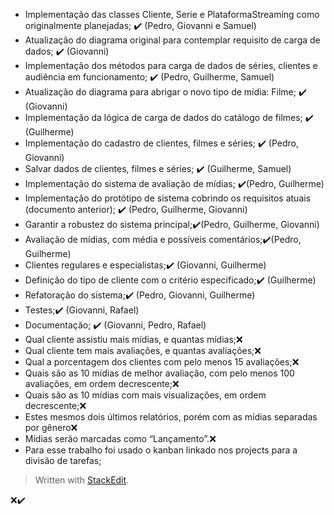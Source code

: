 - Implementação das classes Cliente, Serie e PlataformaStreaming como originalmente planejadas; ✔️ (Pedro, Giovanni e Samuel)
- Atualização do diagrama original para contemplar requisito de carga de dados; ✔️ (Giovanni)
- Implementação dos métodos para carga de dados de séries, clientes e audiência em funcionamento; ✔️ (Pedro, Guilherme, Samuel)
- Atualização do diagrama para abrigar o novo tipo de mídia: Filme; ✔️ (Giovanni)
- Implementação da lógica de carga de dados do catálogo de filmes; ✔️ (Guilherme)
- Implementação do cadastro de clientes, filmes e séries; ✔️ (Pedro, Giovanni)
- Salvar dados de clientes, filmes e séries; ✔️ (Guilherme, Samuel)
- Implementação do sistema de avaliação de mídias; ✔️(Pedro, Guilherme)
- Implementação do protótipo de sistema cobrindo os requisitos atuais (documento anterior); ✔️ (Pedro, Guilherme, Giovanni)
- Garantir a robustez do sistema principal;✔️(Pedro, Guilherme, Giovanni)
- Avaliação de mídias, com média e possíveis comentários;✔️(Pedro, Guilherme)
- Clientes regulares e especialistas;✔️ (Giovanni, Guilherme)
- Definição do tipo de cliente com o critério especificado;✔️ (Guilherme)
- Refatoração do sistema;✔️ (Pedro, Giovanni, Guilherme)
- Testes;✔️ (Giovanni, Rafael)
- Documentação; ✔️ (Giovanni, Pedro, Rafael)
- Qual cliente assistiu mais mídias, e quantas mídias;❌
- Qual cliente tem mais avaliações, e quantas avaliações;❌
- Qual a porcentagem dos clientes com pelo menos 15 avaliações;❌
- Quais são as 10 mídias de melhor avaliação, com pelo menos 100 avaliações, em ordem decrescente;❌
- Quais são as 10 mídias com mais visualizações, em ordem decrescente;❌
- Estes mesmos dois últimos relatórios, porém com as mídias separadas por gênero❌
- Mídias serão marcadas como “Lançamento”.❌
- Para esse trabalho foi usado o kanban linkado nos projects para a divisão de tarefas;


> Written with [StackEdit](https://stackedit.io/).

❌✔️
